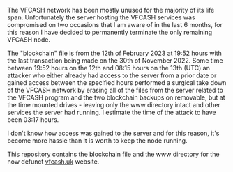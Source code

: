 The VFCASH network has been mostly unused for the majority of its life span. Unfortunately the server hosting the VFCASH services was compromised on two occasions that I am aware of in the last 6 months, for this reason I have decided to permanently terminate the only remaining VFCASH node.

The "blockchain" file is from the 12th of February 2023 at 19:52 hours with the last transaction being made on the 30th of November 2022. Some time between 19:52 hours on the 12th and 08:15 hours on the 13th (UTC) an attacker who either already had access to the server from a prior date or gained access between the specified hours performed a surgical take down of the VFCASH network by erasing all of the files from the server related to the VFCASH program and the two blockchain backups on removable, but at the time mounted drives - leaving only the www directory intact and other services the server had running. I estimate the time of the attack to have been 03:17 hours.

I don't know how access was gained to the server and for this reason, it's become more hassle than it is worth to keep the node running.

This repository contains the blockchain file and the www directory for the now defunct [vfcash.uk](https://vfcash.uk) website.
